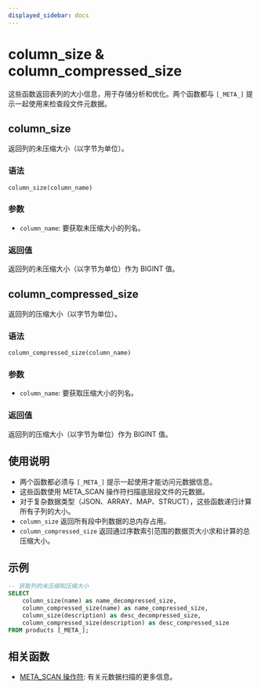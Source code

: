```yaml
---
displayed_sidebar: docs
---
```


# column_size & column_compressed_size

这些函数返回表列的大小信息，用于存储分析和优化。两个函数都与 `[_META_]` 提示一起使用来检查段文件元数据。

## column_size

返回列的未压缩大小（以字节为单位）。

### 语法

```SQL
column_size(column_name)
```

### 参数

- `column_name`: 要获取未压缩大小的列名。

### 返回值

返回列的未压缩大小（以字节为单位）作为 BIGINT 值。

## column_compressed_size

返回列的压缩大小（以字节为单位）。

### 语法

```SQL
column_compressed_size(column_name)
```

### 参数

- `column_name`: 要获取压缩大小的列名。

### 返回值

返回列的压缩大小（以字节为单位）作为 BIGINT 值。

## 使用说明

- 两个函数都必须与 `[_META_]` 提示一起使用才能访问元数据信息。
- 这些函数使用 META_SCAN 操作符扫描底层段文件的元数据。
- 对于复杂数据类型（JSON、ARRAY、MAP、STRUCT），这些函数递归计算所有子列的大小。
- `column_size` 返回所有段中列数据的总内存占用。
- `column_compressed_size` 返回通过序数索引范围的数据页大小求和计算的总压缩大小。

## 示例

```sql
-- 获取列的未压缩和压缩大小
SELECT 
    column_size(name) as name_decompressed_size,
    column_compressed_size(name) as name_compressed_size,
    column_size(description) as desc_decompressed_size,
    column_compressed_size(description) as desc_compressed_size
FROM products [_META_];
```

## 相关函数

- [META_SCAN 操作符](../../../using_starrocks/Cost_based_optimizer.md): 有关元数据扫描的更多信息。